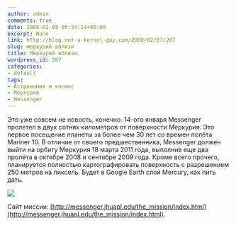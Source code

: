 ```yaml
---
author: admin
comments: true
date: 2008-02-08 06:34:14+00:00
excerpt: None
link: http://blog.not-a-kernel-guy.com/2008/02/07/287
slug: меркурий-вблизи
title: Меркурий вблизи.
wordpress_id: 287
categories:
- default
tags:
- Астрономия и космос
- Меркурий
- Messenger
---
```


Это уже совсем не новость, конечно. 14-ого января Messenger пролетел в двух сотнях километров от поверхности Меркурия. Это первое посещение планеты за более чем 30 лет со времен полёта Mariner 10. В отличие от своего предшественника, Messenger должен выйти на орбиту Меркурия 18 марта 2011 года, выполнив еще два пролёта в октябре 2008 и сентябре 2009 года. Кроме всего прочего, планируется полностью картографировать поверхность с разрешением 250 метров на пиксель. Будет в Google Earth слой Mercury, как пить дать.

 

[![](http://blog.not-a-kernel-guy.com/wp-content/uploads/2008/02/c1000_700_430.thumbnail.jpg)](http://messenger.jhuapl.edu/gallery/sciencePhotos/pics/c1000_700_430.png)

 

Сайт миссии: [http://messenger.jhuapl.edu/the_mission/index.html](http://messenger.jhuapl.edu/the_mission/index.html).
